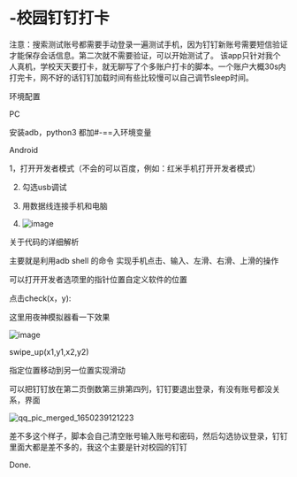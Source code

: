 # -校园钉钉打卡
注意：搜索测试账号都需要手动登录一遍测试手机，因为钉钉新账号需要短信验证才能保存会话信息。第二次就不需要验证，可以开始测试了。
该app只针对我个人真机，学校天天要打卡，就无聊写了个多账户打卡的脚本。一个账户大概30s内打完卡，网不好的话钉钉加载时间有些比较慢可以自己调节sleep时间。

环境配置

PC

安装adb，python3 都加#-==入环境变量

Android

1，打开开发者模式（不会的可以百度，例如：红米手机打开开发者模式）

2. 勾选usb调试

3. 用数据线连接手机和电脑

4. ![image](https://user-images.githubusercontent.com/61609966/163714669-54fa9178-4466-4a13-85c1-81a526c9ef45.png)


关于代码的详细解析

主要就是利用adb shell 的命令 实现手机点击、输入、左滑、右滑、上滑的操作

可以打开开发者选项里的指针位置自定义软件的位置

点击check(x，y):	

这里用夜神模拟器看一下效果

![image](https://user-images.githubusercontent.com/61609966/163715090-afd074fb-d42a-4124-b430-7b86414e3d85.png)

  
swipe_up(x1,y1,x2,y2)


指定位置移动到另一位置实现滑动
  
可以把钉钉放在第二页倒数第三排第四列，钉钉要退出登录，有没有账号都没关系，界面

![qq_pic_merged_1650239121223](https://user-images.githubusercontent.com/61609966/163736572-008ed7ed-5af8-4f39-9ccd-8161b939594d.jpg)

差不多这个样子，脚本会自己清空账号输入账号和密码，然后勾选协议登录，钉钉里面大都是差不多的，我这个主要是针对校园的钉钉

Done.
